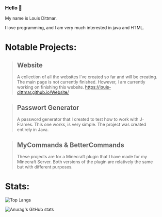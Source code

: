 ### Hello 👋

My name is Louis Dittmar.

I love programming, and I am very much interested in java and HTML.

# Notable Projects:

> ## Website
>A collection of all the websites I've created so far and will be creating. The main page is not currently finished.
> However, I am currently working on finishing this website.
> https://louis-dittmar.github.io/Website/

> ## Passwort Generator
> A password generator that I created to test how to work with J-Frames. This one works, is very simple. The project was
> created entirely in Java.

> ## MyCommands & BetterCommands
>These projects are for a Minecraft plugin that I have made for my Minecraft Server. Both versions of the plugin are
> relatively the same but with different purposes.

# Stats:

![Top Langs](https://github-readme-stats.vercel.app/api/top-langs/?username=Louis-Dittmar&langs_count=12&theme=dark&show_icons=true)

![Anurag's GitHub stats](https://github-readme-stats.vercel.app/api?username=Louis-Dittmar&theme=dark&show_icons=true)

